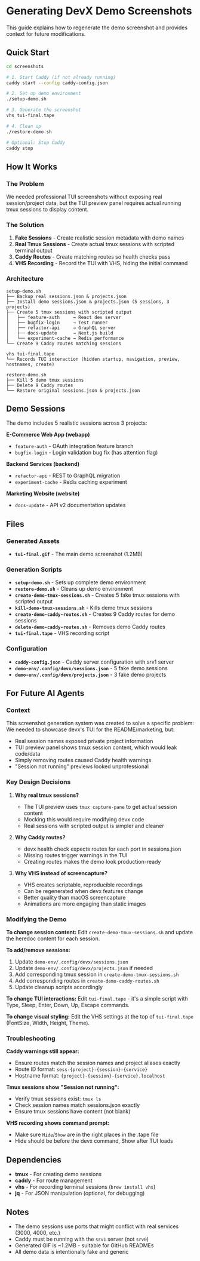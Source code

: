 # Generating DevX Demo Screenshots

This guide explains how to regenerate the demo screenshot and provides context for future modifications.

## Quick Start

```bash
cd screenshots

# 1. Start Caddy (if not already running)
caddy start --config caddy-config.json

# 2. Set up demo environment
./setup-demo.sh

# 3. Generate the screenshot
vhs tui-final.tape

# 4. Clean up
./restore-demo.sh

# Optional: Stop Caddy
caddy stop
```

## How It Works

### The Problem
We needed professional TUI screenshots without exposing real session/project data, but the TUI preview panel requires actual running tmux sessions to display content.

### The Solution
1. **Fake Sessions** - Create realistic session metadata with demo names
2. **Real Tmux Sessions** - Create actual tmux sessions with scripted terminal output
3. **Caddy Routes** - Create matching routes so health checks pass
4. **VHS Recording** - Record the TUI with VHS, hiding the initial command

### Architecture

```
setup-demo.sh
├── Backup real sessions.json & projects.json
├── Install demo sessions.json & projects.json (5 sessions, 3 projects)
├── Create 5 tmux sessions with scripted output
│   ├── feature-auth     → React dev server
│   ├── bugfix-login     → Test runner
│   ├── refactor-api     → GraphQL server
│   ├── docs-update      → Next.js build
│   └── experiment-cache → Redis performance
└── Create 9 Caddy routes matching sessions

vhs tui-final.tape
└── Records TUI interaction (hidden startup, navigation, preview, hostnames, create)

restore-demo.sh
├── Kill 5 demo tmux sessions
├── Delete 9 Caddy routes
└── Restore original sessions.json & projects.json
```

## Demo Sessions

The demo includes 5 realistic sessions across 3 projects:

**E-Commerce Web App (webapp)**
- `feature-auth` - OAuth integration feature branch
- `bugfix-login` - Login validation bug fix (has attention flag)

**Backend Services (backend)**
- `refactor-api` - REST to GraphQL migration
- `experiment-cache` - Redis caching experiment

**Marketing Website (website)**
- `docs-update` - API v2 documentation updates

## Files

### Generated Assets
- **`tui-final.gif`** - The main demo screenshot (1.2MB)

### Generation Scripts
- **`setup-demo.sh`** - Sets up complete demo environment
- **`restore-demo.sh`** - Cleans up demo environment
- **`create-demo-tmux-sessions.sh`** - Creates 5 fake tmux sessions with scripted output
- **`kill-demo-tmux-sessions.sh`** - Kills demo tmux sessions
- **`create-demo-caddy-routes.sh`** - Creates 9 Caddy routes for demo sessions
- **`delete-demo-caddy-routes.sh`** - Removes demo Caddy routes
- **`tui-final.tape`** - VHS recording script

### Configuration
- **`caddy-config.json`** - Caddy server configuration with srv1 server
- **`demo-env/.config/devx/sessions.json`** - 5 fake demo sessions
- **`demo-env/.config/devx/projects.json`** - 3 fake demo projects

## For Future AI Agents

### Context
This screenshot generation system was created to solve a specific problem: We needed to showcase devx's TUI for the README/marketing, but:
- Real session names exposed private project information
- TUI preview panel shows tmux session content, which would leak code/data
- Simply removing routes caused Caddy health warnings
- "Session not running" previews looked unprofessional

### Key Design Decisions

1. **Why real tmux sessions?**
   - The TUI preview uses `tmux capture-pane` to get actual session content
   - Mocking this would require modifying devx code
   - Real sessions with scripted output is simpler and cleaner

2. **Why Caddy routes?**
   - devx health check expects routes for each port in sessions.json
   - Missing routes trigger warnings in the TUI
   - Creating routes makes the demo look production-ready

3. **Why VHS instead of screencapture?**
   - VHS creates scriptable, reproducible recordings
   - Can be regenerated when devx features change
   - Better quality than macOS screencapture
   - Animations are more engaging than static images

### Modifying the Demo

**To change session content:**
Edit `create-demo-tmux-sessions.sh` and update the heredoc content for each session.

**To add/remove sessions:**
1. Update `demo-env/.config/devx/sessions.json`
2. Update `demo-env/.config/devx/projects.json` if needed
3. Add corresponding tmux session in `create-demo-tmux-sessions.sh`
4. Add corresponding routes in `create-demo-caddy-routes.sh`
5. Update cleanup scripts accordingly

**To change TUI interactions:**
Edit `tui-final.tape` - it's a simple script with Type, Sleep, Enter, Down, Up, Escape commands.

**To change visual styling:**
Edit the VHS settings at the top of `tui-final.tape` (FontSize, Width, Height, Theme).

### Troubleshooting

**Caddy warnings still appear:**
- Ensure routes match the session names and project aliases exactly
- Route ID format: `sess-{project}-{session}-{service}`
- Hostname format: `{project}-{session}-{service}.localhost`

**Tmux sessions show "Session not running":**
- Verify tmux sessions exist: `tmux ls`
- Check session names match sessions.json exactly
- Ensure tmux sessions have content (not blank)

**VHS recording shows command prompt:**
- Make sure `Hide`/`Show` are in the right places in the .tape file
- Hide should be before the devx command, Show after TUI loads

## Dependencies

- **tmux** - For creating demo sessions
- **caddy** - For route management
- **vhs** - For recording terminal sessions (`brew install vhs`)
- **jq** - For JSON manipulation (optional, for debugging)

## Notes

- The demo sessions use ports that might conflict with real services (3000, 4000, etc.)
- Caddy must be running with the `srv1` server (not `srv0`)
- Generated GIF is ~1.2MB - suitable for GitHub READMEs
- All demo data is intentionally fake and generic
